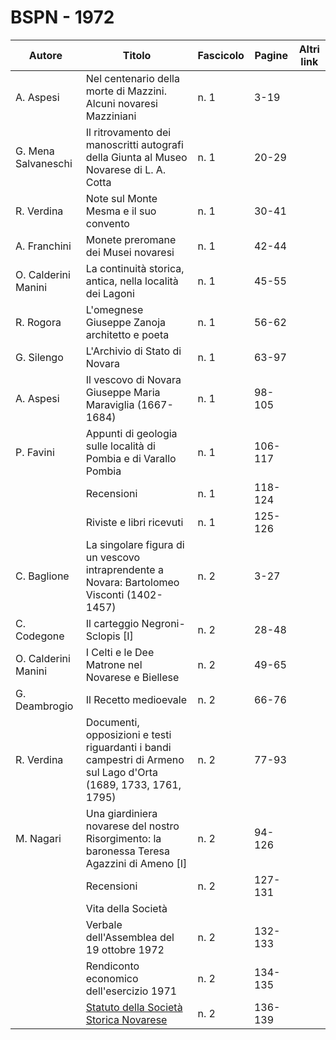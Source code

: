 # BSPN - 1972

| Autore              | Titolo                                                                                                          | Fascicolo | Pagine  | Altri link |
|---------------------|-----------------------------------------------------------------------------------------------------------------|-----------|---------|------------|
| A. Aspesi           | Nel centenario della morte di Mazzini. Alcuni novaresi Mazziniani                                               | n. 1      | 3-19    |            |
| G. Mena Salvaneschi | Il ritrovamento dei manoscritti autografi della Giunta al Museo Novarese di L. A. Cotta                         | n. 1      | 20-29   |            |
| R. Verdina          | Note sul Monte Mesma e il suo convento                                                                          | n. 1      | 30-41   |            |
| A. Franchini        | Monete preromane dei Musei novaresi                                                                             | n. 1      | 42-44   |            |
| O. Calderini Manini | La continuità storica, antica, nella località dei Lagoni                                                        | n. 1      | 45-55   |            |
| R. Rogora           | L'omegnese Giuseppe Zanoja architetto e poeta                                                                   | n. 1      | 56-62   |            |
| G. Silengo          | L'Archivio di Stato di Novara                                                                                   | n. 1      | 63-97   |            |
| A. Aspesi           | Il vescovo di Novara Giuseppe Maria Maraviglia (1667-1684)                                                      | n. 1      | 98-105  |            |
| P. Favini           | Appunti di geologia sulle località di Pombia e di Varallo Pombia                                                | n. 1      | 106-117 |            |
|                     | Recensioni                                                                                                      | n. 1      | 118-124 |            |
|                     | Riviste e libri ricevuti                                                                                        | n. 1      | 125-126 |            |
| C. Baglione         | La singolare figura di un vescovo intraprendente a Novara: Bartolomeo Visconti (1402-1457)                      | n. 2      | 3-27    |            |
| C. Codegone         | Il carteggio Negroni-Sclopis [I]                                                                                | n. 2      | 28-48   |            |
| O. Calderini Manini | I Celti e le Dee Matrone nel Novarese e Biellese                                                                | n. 2      | 49-65   |            |
| G. Deambrogio       | Il Recetto medioevale                                                                                           | n. 2      | 66-76   |            |
| R. Verdina          | Documenti, opposizioni e testi riguardanti i bandi campestri di Armeno sul Lago d'Orta (1689, 1733, 1761, 1795) | n. 2      | 77-93   |            |
| M. Nagari           | Una giardiniera novarese del nostro Risorgimento: la baronessa Teresa Agazzini di Ameno [I]                     | n. 2      | 94-126  |            |
|                     | Recensioni                                                                                                      | n. 2      | 127-131 |            |
|                     | Vita della Società                                                                                              |           |         |            |
|                     | Verbale dell'Assemblea del 19 ottobre 1972                                                                      | n. 2      | 132-133 |            |
|                     | Rendiconto economico dell'esercizio 1971                                                                        | n. 2      | 134-135 |            |
|                     | [Statuto della Società Storica Novarese](http://www.ssno.it/SSN/ssn_stat.html)                                  | n. 2      | 136-139 |            |